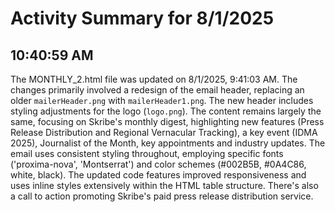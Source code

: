 # Activity Summary for 8/1/2025

## 10:40:59 AM
The MONTHLY_2.html file was updated on 8/1/2025, 9:41:03 AM.  The changes primarily involved a redesign of the email header, replacing an older `mailerHeader.png` with `mailerHeader1.png`. The new header includes styling adjustments for the logo (`logo.png`). The content remains largely the same, focusing on Skribe's monthly digest, highlighting new features (Press Release Distribution and Regional Vernacular Tracking), a key event (IDMA 2025), Journalist of the Month, key appointments and industry updates.  The email uses consistent styling throughout, employing specific fonts ('proxima-nova', 'Montserrat') and color schemes (#002B5B, #0A4C86, white, black).  The updated code features improved responsiveness and uses inline styles extensively within the HTML table structure.  There's also a call to action promoting Skribe's paid press release distribution service.
